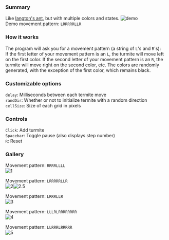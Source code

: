 ### Summary

Like [langton's ant](https://github.com/forsythe/langtons-ant), but with multiple colors and states. ![demo](https://i.gyazo.com/023e79492d360680603d400e3c9d3999.gif)  
Demo movement pattern: `LRRRRRLLR`  

### How it works

The program will ask you for a movement pattern (a string of  `L`'s and `R`'s):   
If the first letter of your movement pattern is an `L`, the turmite will move left on the first color. If the second letter of your movement pattern is an `R`, the turmite will move right on the second color, etc. The colors are randomly generated, with the exception of the first color, which remains black.  


### Customizable options  
`delay`: Milliseconds between each termite move  
`randDir`: Whether or not to initialize termite with a random direction  
`cellSize`: Size of each grid in pixels  

### Controls  
`Click`: Add turmite  
`Spacebar`: Toggle pause (also displays step number)  
`R`: Reset  

### Gallery  
Movement pattern: `RRRRLLLL`  
![1](https://i.gyazo.com/4944079ff00151bfdc13ac6e084464f3.gif)  

Movement pattern: `LRRRRRLLR`  
![2](https://i.gyazo.com/fd137d6e8585e81c486a9529e9ae0a81.gif)![2.5](https://i.gyazo.com/6097b8811daeb18cd3ccfa03dac00f8e.gif)  

Movement pattern: `LRRRLLR`  
![3](https://i.gyazo.com/a0db2b5a0221d3438955a453cdae2b40.gif)  

Movement pattern: `LLLRLRRRRRRRR`  
![4](https://i.gyazo.com/9c95124116322b8369f01b9b09d5774b.gif)  

Movement pattern: `LLRRRLRRRRR`  
![5](https://i.gyazo.com/4d5d409d8c5305d4e5aa3e846bd3efda.gif)  
